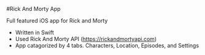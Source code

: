 #Rick And Morty App

Full featured iOS app for Rick and Morty

- Written in Swift
- Used Rick And Morty API (https://rickandmortyapi.com)
- App catagorized by 4 tabs. Characters, Location, Episodes, and Settings
